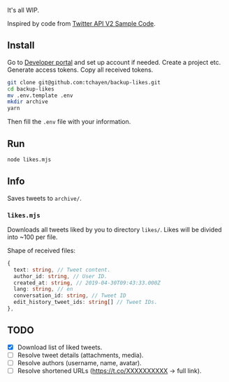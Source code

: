 It's all WIP.

Inspired by code from [Twitter API V2 Sample Code](https://github.com/twitterdev/Twitter-API-v2-sample-code).

## Install

Go to [Developer portal](https://developer.twitter.com/en/portal/projects/) and set up account if needed. Create a project etc. Generate access tokens. Copy all received tokens.

```bash
git clone git@github.com:tchayen/backup-likes.git
cd backup-likes
mv .env.template .env
mkdir archive
yarn
```

Then fill the `.env` file with your information.

## Run

```bash
node likes.mjs
```

## Info

Saves tweets to `archive/`.

### `likes.mjs`

Downloads all tweets liked by you to directory `likes/`. Likes will be divided into ~100 per file.

Shape of received files:

```ts
{
  text: string, // Tweet content.
  author_id: string, // User ID.
  created_at: string, // 2019-04-30T09:43:33.000Z
  lang: string, // en
  conversation_id: string, // Tweet ID
  edit_history_tweet_ids: string[] // Tweet IDs.
},
```

## TODO

- [x] Download list of liked tweets.
- [ ] Resolve tweet details (attachments, media).
- [ ] Resolve authors (username, name, avatar).
- [ ] Resolve shortened URLs (https://t.co/XXXXXXXXXX -> full link).

```

```
